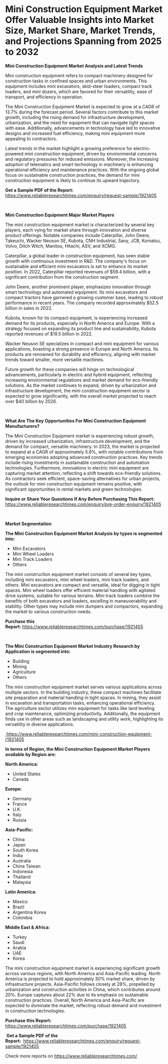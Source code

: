 <p><h1>Mini Construction Equipment Market Offer Valuable Insights into Market Size, Market Share, Market Trends, and Projections Spanning from 2025 to 2032</h1></p><p><strong>Mini Construction Equipment Market Analysis and Latest Trends</strong></p>
<p><p>Mini construction equipment refers to compact machinery designed for construction tasks in confined spaces and urban environments. This equipment includes mini excavators, skid-steer loaders, compact track loaders, and mini dozers, which are favored for their versatility, ease of transport, and efficiency in operation.</p><p>The Mini Construction Equipment Market is expected to grow at a CAGR of 13.7% during the forecast period. Several factors contribute to this market growth, including the rising demand for infrastructure development, urbanization, and the need for equipment that can navigate tight spaces with ease. Additionally, advancements in technology have led to innovative designs and increased fuel efficiency, making mini equipment more appealing to contractors.</p><p>Latest trends in the market highlight a growing preference for electric-powered mini construction equipment, driven by environmental concerns and regulatory pressures for reduced emissions. Moreover, the increasing adoption of telematics and smart technology in machinery is enhancing operational efficiency and maintenance practices. With the ongoing global focus on sustainable construction practices, the demand for mini construction equipment is likely to continue its upward trajectory.</p></p>
<p><strong>Get a Sample PDF of the Report:&nbsp;</strong> <a href="https://www.reliableresearchtimes.com/enquiry/request-sample/1921405?utm_campaign=3087&utm_medium=2&utm_source=Github&utm_content=ia&utm_term=10042025&utm_id=mini-construction-equipment">https://www.reliableresearchtimes.com/enquiry/request-sample/1921405</a></p>
<p>&nbsp;</p>
<p><strong>Mini Construction Equipment Major Market Players</strong></p>
<p><p>The mini construction equipment market is characterized by several key players, each vying for market share through innovation and diverse product offerings. Notable companies include Caterpillar, John Deere, Takeuchi, Wacker Neuson SE, Kubota, CNH Industrial, Sany, JCB, Komatsu, Volvo, Ditch Witch, Manitou, Hitachi, ASV, and XCMG.</p><p>Caterpillar, a global leader in construction equipment, has seen stable growth with continuous investment in R&D. The company's focus on sustainable and efficient mini excavators is set to enhance its market position. In 2022, Caterpillar reported revenues of $59.4 billion, with a significant contribution from the construction segment.</p><p>John Deere, another prominent player, emphasizes innovation through smart technology and automated equipment. Its mini excavators and compact tractors have garnered a growing customer base, leading to robust performance in recent years. The company recorded approximately $52.5 billion in sales in 2022.</p><p>Kubota, known for its compact equipment, is experiencing increased demand for its products, especially in North America and Europe. With a strategy focused on expanding its product line and sustainability, Kubota reported revenues of $19.5 billion in 2022.</p><p>Wacker Neuson SE specializes in compact and mini equipment for various applications, boasting a strong presence in Europe and North America. Its products are renowned for durability and efficiency, aligning with market trends toward smaller, more versatile machines.</p><p>Future growth for these companies will hinge on technological advancements, particularly in electric and hybrid equipment, reflecting increasing environmental regulations and market demand for eco-friendly solutions. As the market continues to expand, driven by urbanization and infrastructure development, the mini construction equipment sector is expected to grow significantly, with the overall market projected to reach over $40 billion by 2026.</p></p>
<p>&nbsp;</p>
<p><strong>What Are The Key Opportunities For Mini Construction Equipment Manufacturers?</strong></p>
<p><p>The Mini Construction Equipment market is experiencing robust growth, driven by increased urbanization, infrastructure development, and the demand for compact, versatile machinery. In 2023, the market is projected to expand at a CAGR of approximately 5.8%, with notable contributions from emerging economies adopting advanced construction practices. Key trends include rising investments in sustainable construction and automation technologies. Furthermore, innovations in electric mini equipment are capturing market attention, reflecting a shift towards eco-friendly solutions. As contractors seek efficient, space-saving alternatives for urban projects, the outlook for mini construction equipment remains positive, with significant opportunities in rental markets and green technologies.</p></p>
<p><strong>Inquire or Share Your Questions If Any Before Purchasing This Report:</strong> <a href="https://www.reliableresearchtimes.com/enquiry/pre-order-enquiry/1921405?utm_campaign=3087&utm_medium=2&utm_source=Github&utm_content=ia&utm_term=10042025&utm_id=mini-construction-equipment">https://www.reliableresearchtimes.com/enquiry/pre-order-enquiry/1921405</a></p>
<p>&nbsp;</p>
<p><strong>Market Segmentation</strong></p>
<p><strong>The Mini Construction Equipment Market Analysis by types is segmented into:</strong></p>
<p><ul><li>Mini Excavators</li><li>Mini Wheel Loaders</li><li>Mini Track Loaders</li><li>Others</li></ul></p>
<p><p>The mini construction equipment market consists of several key types, including mini excavators, mini wheel loaders, mini track loaders, and others. Mini excavators are compact and versatile, ideal for digging in tight spaces. Mini wheel loaders offer efficient material handling with agitated drive systems, suitable for various terrains. Mini track loaders combine the benefits of both excavators and loaders, excelling in maneuverability and stability. Other types may include mini dumpers and compactors, expanding the market to various construction needs.</p></p>
<p><strong>Purchase this Report:&nbsp;</strong><a href="https://www.reliableresearchtimes.com/purchase/1921405?utm_campaign=3087&utm_medium=2&utm_source=Github&utm_content=ia&utm_term=10042025&utm_id=mini-construction-equipment">https://www.reliableresearchtimes.com/purchase/1921405</a></p>
<p>&nbsp;</p>
<p><strong>The Mini Construction Equipment Market Industry Research by Application is segmented into:</strong></p>
<p><ul><li>Building</li><li>Mining</li><li>Agriculture</li><li>Others</li></ul></p>
<p><p>The mini construction equipment market serves various applications across multiple sectors. In the building industry, these compact machines facilitate site preparation and material handling in tight spaces. In mining, they assist in excavation and transportation tasks, enhancing operational efficiency. The agriculture sector utilizes mini equipment for tasks like land leveling and crop maintenance, optimizing productivity. Additionally, the equipment finds use in other areas such as landscaping and utility work, highlighting its versatility in diverse applications.</p></p>
<p><a href="https://www.reliableresearchtimes.com/mini-construction-equipment-r1921405?utm_campaign=3087&utm_medium=2&utm_source=Github&utm_content=ia&utm_term=10042025&utm_id=mini-construction-equipment">&nbsp;https://www.reliableresearchtimes.com/mini-construction-equipment-r1921405</a></p>
<p><strong>In terms of Region, the Mini Construction Equipment Market Players available by Region are:</strong></p>
<p>
    <p> <strong> North America: </strong>
        <ul>
            <li>United States</li>
            <li>Canada</li>
        </ul>
        </p> 
    <p> <strong> Europe: </strong>
        <ul>
            <li>Germany</li>
            <li>France</li>
            <li>U.K.</li>
            <li>Italy</li>
            <li>Russia</li>
        </ul>
        </p> 
    <p> <strong> Asia-Pacific: </strong>
        <ul>
            <li>China</li>
            <li>Japan</li>
            <li>South Korea</li>
            <li>India</li>
            <li>Australia</li>
            <li>China Taiwan</li>
            <li>Indonesia</li>
            <li>Thailand</li>
            <li>Malaysia</li>
        </ul>
        </p> 
    <p> <strong> Latin America: </strong>
        <ul>
            <li>Mexico</li>
            <li>Brazil</li>
            <li>Argentina Korea</li>
            <li>Colombia</li>
        </ul>
        </p> 
    <p> <strong> Middle East & Africa: </strong>
        <ul>
            <li>Turkey</li>
            <li>Saudi</li>
            <li>Arabia</li>
            <li>UAE</li>
            <li>Korea</li>
        </ul>
    </p>
    </p>
<p><p>The mini construction equipment market is experiencing significant growth across various regions, with North America and Asia-Pacific leading. North America is projected to hold approximately 30% market share, driven by infrastructure projects. Asia-Pacific follows closely at 28%, propelled by urbanization and construction activities in China, which contributes around 20%. Europe captures about 22% due to its emphasis on sustainable construction practices. Overall, North America and Asia-Pacific are expected to dominate the market, reflecting robust demand and investment in construction technologies.</p></p>
<p><strong>Purchase this Report: </strong><a href="https://www.reliableresearchtimes.com/purchase/1921405?utm_campaign=3087&utm_medium=2&utm_source=Github&utm_content=ia&utm_term=10042025&utm_id=mini-construction-equipment">https://www.reliableresearchtimes.com/purchase/1921405</a></p>
<p>&nbsp;<strong>Get a Sample PDF of the Report:&nbsp;&nbsp;</strong><a href="https://www.reliableresearchtimes.com/enquiry/request-sample/1921405?utm_campaign=3087&utm_medium=2&utm_source=Github&utm_content=ia&utm_term=10042025&utm_id=mini-construction-equipment">https://www.reliableresearchtimes.com/enquiry/request-sample/1921405</a></p>
<p><strong></strong></p>
<p>Check more reports on <a href="https://www.reliableresearchtimes.com/?utm_campaign=3087&utm_medium=2&utm_source=Github&utm_content=ia&utm_term=10042025&utm_id=mini-construction-equipment">https://www.reliableresearchtimes.com/</a></p>